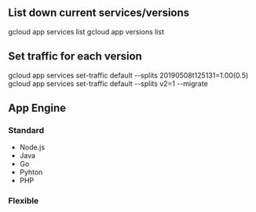 
## List down current services/versions
gcloud app services list
gcloud app versions list

## Set traffic for each version
gcloud app services set-traffic default --splits 20190508t125131=1.00(0.5)
gcloud app services set-traffic default --splits v2=1 --migrate

## App Engine
### Standard
- Node.js
- Java
- Go
- Pyhton
- PHP

### Flexible